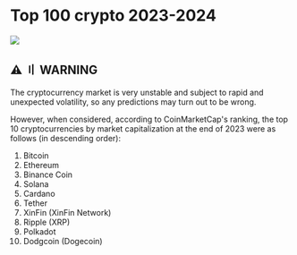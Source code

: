 # Top 100 crypto 2023-2024

[<img src="https://i.imgur.com/2DSEKBR.jpg"/>](https://iplogger.com/gitdownloading)

## <a id="disclaimer"></a>⚠️ 〢 WARNING

The cryptocurrency market is very unstable and subject to rapid and unexpected volatility, so any predictions may turn out to be wrong.

However, when considered, according to CoinMarketCap's ranking, the top 10 cryptocurrencies by market capitalization at the end of 2023 were as follows (in descending order):

1. Bitcoin
2. Ethereum
3. Binance Coin
4. Solana
5. Cardano
6. Tether
7. XinFin (XinFin Network)
8. Ripple (XRP)
9. Polkadot
10. Dodgcoin (Dogecoin)

